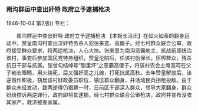 ### 南沟群运中查出奸特  政府立予逮捕枪决

1946-10-04
第2版()
专栏：

　　南沟群运中查出奸特
    政府立予逮捕枪决
    【本报长治讯】在如火如荼的翻身运动中，赞皇南沟村查出汉奸特务杀人犯张来意、高傻子。经七村群众联合公审，政府接受群众要求，将两逆枪决，人心大快。张来意为南沟恶霸地主，抗战前即统治该村，事变后参加国民党特务组织，赞皇沦陷后，任该村伪保长，压榨群众，残杀抗日干部与抗属。张曾勾结绰号“脂里坏”之恶霸高傻子，将该村农会主席高可在父子剜去眼睛，用火烧死，后又强奸高之儿媳，打死抗属高秋。去年赞皇解放后，该逆假作积极，窃居该村财政委员职位，镇压群众翻身，并活动民兵拐枪投敌。由于群众未经发动，致两逆得仍猖獗一时，日前区干部深入群众，领导大家翻身，群众纷纷控诉两逆罪行，政府即将其逮捕，经七村群众联合公审枪决，政府并宣布没收其家产，救济被害家属。
